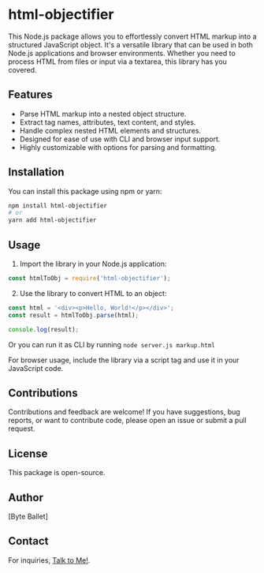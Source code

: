 # html-objectifier

This Node.js package allows you to effortlessly convert HTML markup into a structured JavaScript object. It's a versatile library that can be used in both Node.js applications and browser environments. Whether you need to process HTML from files or input via a textarea, this library has you covered.

## Features

- Parse HTML markup into a nested object structure.
- Extract tag names, attributes, text content, and styles.
- Handle complex nested HTML elements and structures.
- Designed for ease of use with CLI and browser input support.
- Highly customizable with options for parsing and formatting.

## Installation

You can install this package using npm or yarn:

```bash
npm install html-objectifier
# or
yarn add html-objectifier
```

## Usage

1. Import the library in your Node.js application:

```javascript
const htmlToObj = require('html-objectifier');
```

2. Use the library to convert HTML to an object:

```javascript
const html = '<div><p>Hello, World!</p></div>';
const result = htmlToObj.parse(html);

console.log(result);
```

Or you can run it as CLI by running ``node server.js markup.html``

For browser usage, include the library via a script tag and use it in your JavaScript code.

## Contributions

Contributions and feedback are welcome! If you have suggestions, bug reports, or want to contribute code, please open an issue or submit a pull request.

## License

This package is open-source.

## Author

[Byte Ballet]

## Contact

For inquiries, [Talk to Me!](https://github.com/byteballet/byteballet/issues/new?title=I+want+to+talk+to+you&body=Hi,+@byteballet.).

